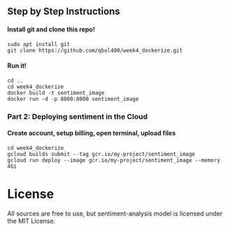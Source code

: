 
## Step by Step Instructions

#### Install git and clone this repo!
```
sudo apt install git
git clone https://github.com/qbxl400/week4_dockerize.git
```

#### Run it!
```
cd ..
cd week4_dockerize
docker build -t sentiment_image
docker run -d -p 8000:8000 sentiment_image
```

### Part 2: Deploying sentiment in the Cloud


#### Create account, setup billing, open terminal, upload files
```
cd week4_dockerize
gcloud builds submit --tag gcr.io/my-project/sentiment_image
gcloud run deploy --image gcr.io/my-project/sentiment_image --memory 4Gi
```

# License
All sources are free to use, but sentiment-analysis model is licensed under the MIT License.